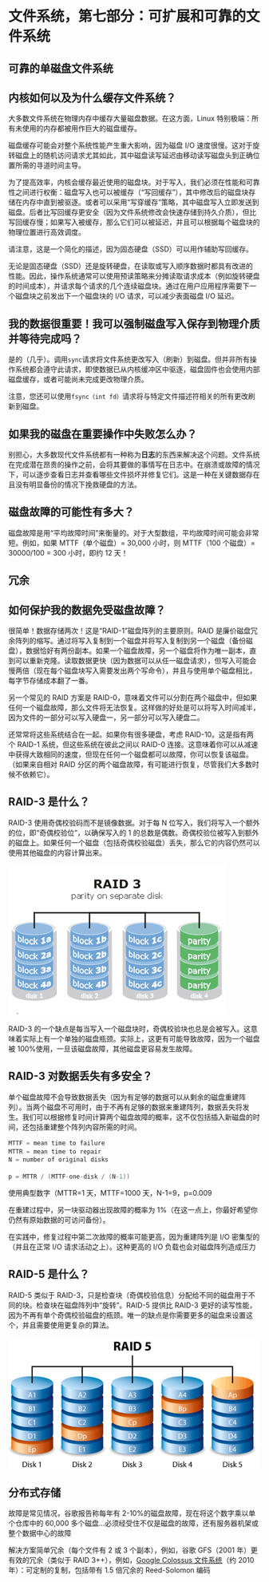 # 文件系统，第七部分：可扩展和可靠的文件系统

## 可靠的单磁盘文件系统

## 内核如何以及为什么缓存文件系统？

大多数文件系统在物理内存中缓存大量磁盘数据。在这方面，Linux 特别极端：所有未使用的内存都被用作巨大的磁盘缓存。

磁盘缓存可能会对整个系统性能产生重大影响，因为磁盘 I/O 速度很慢。这对于旋转磁盘上的随机访问请求尤其如此，其中磁盘读写延迟由移动读写磁盘头到正确位置所需的寻道时间主导。

为了提高效率，内核会缓存最近使用的磁盘块。对于写入，我们必须在性能和可靠性之间进行权衡：磁盘写入也可以被缓存（“写回缓存”），其中修改后的磁盘块存储在内存中直到被驱逐。或者可以采用“写穿缓存”策略，其中磁盘写入立即发送到磁盘。后者比写回缓存更安全（因为文件系统修改会快速存储到持久介质），但比写回缓存慢；如果写入被缓存，那么它们可以被延迟，并且可以根据每个磁盘块的物理位置进行高效调度。

请注意，这是一个简化的描述，因为固态硬盘（SSD）可以用作辅助写回缓存。

无论是固态硬盘（SSD）还是旋转硬盘，在读取或写入顺序数据时都具有改进的性能。因此，操作系统通常可以使用预读策略来分摊读取请求成本（例如旋转硬盘的时间成本），并请求每个请求的几个连续磁盘块。通过在用户应用程序需要下一个磁盘块之前发出下一个磁盘块的 I/O 请求，可以减少表面磁盘 I/O 延迟。

## 我的数据很重要！我可以强制磁盘写入保存到物理介质并等待完成吗？

是的（几乎）。调用`sync`请求将文件系统更改写入（刷新）到磁盘。但并非所有操作系统都会遵守此请求，即使数据已从内核缓冲区中驱逐，磁盘固件也会使用内部磁盘缓存，或者可能尚未完成更改物理介质。

注意，您还可以使用`fsync（int fd）`请求将与特定文件描述符相关的所有更改刷新到磁盘。

## 如果我的磁盘在重要操作中失败怎么办？

别担心，大多数现代文件系统都有一种称为**日志**的东西来解决这个问题。文件系统在完成潜在昂贵的操作之前，会将其要做的事情写在日志中。在崩溃或故障的情况下，可以逐步查看日志并查看哪些文件损坏并修复它们。这是一种在关键数据存在且没有明显备份的情况下挽救硬盘的方法。

## 磁盘故障的可能性有多大？

磁盘故障是用“平均故障时间”来衡量的。对于大型数组，平均故障时间可能会非常短。例如，如果 MTTF（单个磁盘）= 30,000 小时，则 MTTF（100 个磁盘）= 30000/100 = 300 小时，即约 12 天！

## 冗余

## 如何保护我的数据免受磁盘故障？

很简单！数据存储两次！这是“RAID-1”磁盘阵列的主要原则。RAID 是廉价磁盘冗余阵列的缩写。通过将写入复制到一个磁盘并将写入复制到另一个磁盘（备份磁盘），数据恰好有两份副本。如果一个磁盘故障，另一个磁盘将作为唯一副本，直到可以重新克隆。读取数据更快（因为数据可以从任一磁盘请求），但写入可能会慢两倍（现在每个磁盘块写入需要发出两个写命令），并且与使用单个磁盘相比，每字节存储成本翻了一番。

另一个常见的 RAID 方案是 RAID-0，意味着文件可以分割在两个磁盘中，但如果任何一个磁盘故障，那么文件将无法恢复。这样做的好处是可以将写入时间减半，因为文件的一部分可以写入硬盘一，另一部分可以写入硬盘二。

还常常将这些系统结合在一起。如果你有很多硬盘，考虑 RAID-10。这是指有两个 RAID-1 系统，但这些系统在彼此之间以 RAID-0 连接。这意味着你可以从减速中获得大致相同的速度，但现在任何一个磁盘都可以故障，你可以恢复该磁盘。（如果来自相对 RAID 分区的两个磁盘故障，有可能进行恢复，尽管我们大多数时候不依赖它）。

## RAID-3 是什么？

RAID-3 使用奇偶校验码而不是镜像数据。对于每 N 位写入，我们将写入一个额外的位，即“奇偶校验位”，以确保写入的 1 的总数是偶数。奇偶校验位被写入到额外的磁盘上。如果任何一个磁盘（包括奇偶校验磁盘）丢失，那么它的内容仍然可以使用其他磁盘的内容计算出来。

![](img/1d72e84109674f2e5db6da917167668b.jpg)

RAID-3 的一个缺点是每当写入一个磁盘块时，奇偶校验块也总是会被写入。这意味着实际上有一个单独的磁盘瓶颈。实际上，这更有可能导致故障，因为一个磁盘被 100%使用，一旦该磁盘故障，其他磁盘更容易发生故障。

## RAID-3 对数据丢失有多安全？

单个磁盘故障不会导致数据丢失（因为有足够的数据可以从剩余的磁盘重建阵列）。当两个磁盘不可用时，由于不再有足够的数据来重建阵列，数据丢失将发生。我们可以根据修复时间计算两个磁盘故障的概率，这不仅包括插入新磁盘的时间，还包括重建整个阵列内容所需的时间。

```cpp
MTTF = mean time to failure
MTTR = mean time to repair
N = number of original disks

p = MTTR / (MTTF-one-disk / (N-1)) 
```

使用典型数字（MTTR=1 天，MTTF=1000 天，N-1=9，p=0.009

在重建过程中，另一块驱动器出现故障的概率为 1%（在这一点上，你最好希望你仍然有原始数据的可访问备份）。

在实践中，修复过程中第二次故障的概率可能更高，因为重建阵列是 I/O 密集型的（并且在正常 I/O 请求活动之上）。这种更高的 I/O 负载也会对磁盘阵列造成压力

## RAID-5 是什么？

RAID-5 类似于 RAID-3，只是检查块（奇偶校验信息）分配给不同的磁盘用于不同的块。检查块在磁盘阵列中“旋转”。RAID-5 提供比 RAID-3 更好的读写性能，因为不再有单个奇偶校验磁盘的瓶颈。唯一的缺点是你需要更多的磁盘来设置这个，并且需要使用更复杂的算法。

![](img/d69ff523ab899f8909888c58907d4ca8.jpg)

## 分布式存储

故障是常见情况，谷歌报告称每年有 2-10%的磁盘故障，现在将这个数字乘以单个仓库中的 60,000 多个磁盘...必须经受住不仅是磁盘的故障，还有服务器机架或整个数据中心的故障

解决方案简单冗余（每个文件有 2 或 3 个副本），例如，谷歌 GFS（2001 年）更有效的冗余（类似于 RAID 3++），例如，[Google Colossus 文件系统](http://goo.gl/LwFIy)（约 2010 年）：可定制的复制，包括带有 1.5 倍冗余的 Reed-Solomon 编码
